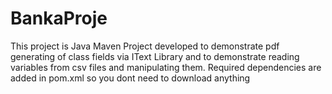 # BankaProje
This project is Java Maven Project developed to demonstrate pdf generating of class fields via IText Library and to demonstrate reading variables from csv files and manipulating them. Required dependencies are added in pom.xml so you dont need to download anything
